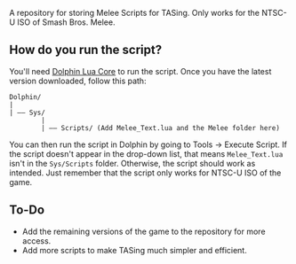 A repository for storing Melee Scripts for TASing. Only works for the NTSC-U ISO of Smash Bros. Melee.

## How do you run the script?

You'll need [Dolphin Lua Core](https://github.com/SwareJonge/Dolphin-Lua-Core) to run the script. Once you have the latest version downloaded, follow this path: 

```
Dolphin/
|
| –– Sys/
        |
        | –– Scripts/ (Add Melee_Text.lua and the Melee folder here)
```

You can then run the script in Dolphin by going to Tools -> Execute Script. If the script doesn't appear in the drop-down list, that means `Melee_Text.lua` isn't in the `Sys/Scripts` folder. Otherwise, the script should work as intended. Just remember that the script only works for NTSC-U ISO of the game.

## To-Do

- Add the remaining versions of the game to the repository for more access.
- Add more scripts to make TASing much simpler and efficient. 